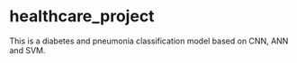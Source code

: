 # healthcare_project
This is a diabetes and pneumonia classification model based on CNN, ANN and SVM.
